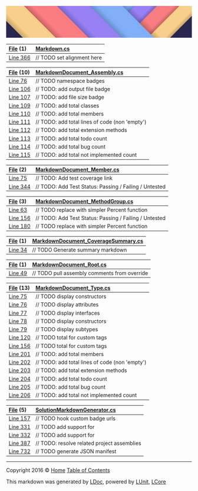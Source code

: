 ![](LDoc/Content/LDoc-banner-small.png "")

[File](LDoc/Markdown/Generators/Markdown.cs) (1) | [Markdown.cs](LDoc/Markdown/Generators/Markdown.cs)
:---  | :--- 
[Line 366](LDoc/Markdown/Generators/Markdown.cs#L366) |                                     // TODO set alignment here


[File](LDoc/Markdown/Generators/MarkdownDocument_Assembly.cs) (10) | [MarkdownDocument_Assembly.cs](LDoc/Markdown/Generators/MarkdownDocument_Assembly.cs)
:---  | :--- 
[Line 76](LDoc/Markdown/Generators/MarkdownDocument_Assembly.cs#L76) |                     // TODO namespace badges
[Line 106](LDoc/Markdown/Generators/MarkdownDocument_Assembly.cs#L106) |             // TODO: add output file badge
[Line 107](LDoc/Markdown/Generators/MarkdownDocument_Assembly.cs#L107) |             // TODO: add file size badge
[Line 109](LDoc/Markdown/Generators/MarkdownDocument_Assembly.cs#L109) |             // TODO: add total classes
[Line 110](LDoc/Markdown/Generators/MarkdownDocument_Assembly.cs#L110) |             // TODO: add total members
[Line 111](LDoc/Markdown/Generators/MarkdownDocument_Assembly.cs#L111) |             // TODO: add total lines of code (non 'empty')
[Line 112](LDoc/Markdown/Generators/MarkdownDocument_Assembly.cs#L112) |             // TODO: add total extension methods
[Line 113](LDoc/Markdown/Generators/MarkdownDocument_Assembly.cs#L113) |             // TODO: add total todo count
[Line 114](LDoc/Markdown/Generators/MarkdownDocument_Assembly.cs#L114) |             // TODO: add total bug count
[Line 115](LDoc/Markdown/Generators/MarkdownDocument_Assembly.cs#L115) |             // TODO: add total not implemented count


[File](LDoc/Markdown/Generators/MarkdownDocument_Member.cs) (2) | [MarkdownDocument_Member.cs](LDoc/Markdown/Generators/MarkdownDocument_Member.cs)
:---  | :--- 
[Line 75](LDoc/Markdown/Generators/MarkdownDocument_Member.cs#L75) |                 // TODO: Add test coverage link
[Line 344](LDoc/Markdown/Generators/MarkdownDocument_Member.cs#L344) |                 // TODO: Add Test Status: Passing / Failing / Untested


[File](LDoc/Markdown/Generators/MarkdownDocument_MethodGroup.cs) (3) | [MarkdownDocument_MethodGroup.cs](LDoc/Markdown/Generators/MarkdownDocument_MethodGroup.cs)
:---  | :--- 
[Line 63](LDoc/Markdown/Generators/MarkdownDocument_MethodGroup.cs#L63) |             // TODO replace with simpler Percent function
[Line 156](LDoc/Markdown/Generators/MarkdownDocument_MethodGroup.cs#L156) |             // TODO: Add Test Status: Passing / Failing / Untested
[Line 180](LDoc/Markdown/Generators/MarkdownDocument_MethodGroup.cs#L180) |             // TODO replace with simpler Percent function


[File](LDoc/Markdown/Generators/MarkdownDocument_CoverageSummary.cs) (1) | [MarkdownDocument_CoverageSummary.cs](LDoc/Markdown/Generators/MarkdownDocument_CoverageSummary.cs)
:---  | :--- 
[Line 34](LDoc/Markdown/Generators/MarkdownDocument_CoverageSummary.cs#L34) |             // TODO Generate summary markdown


[File](LDoc/Markdown/Generators/MarkdownDocument_Root.cs) (1) | [MarkdownDocument_Root.cs](LDoc/Markdown/Generators/MarkdownDocument_Root.cs)
:---  | :--- 
[Line 49](LDoc/Markdown/Generators/MarkdownDocument_Root.cs#L49) |                 // TODO pull assembly comments from override


[File](LDoc/Markdown/Generators/MarkdownDocument_Type.cs) (13) | [MarkdownDocument_Type.cs](LDoc/Markdown/Generators/MarkdownDocument_Type.cs)
:---  | :--- 
[Line 75](LDoc/Markdown/Generators/MarkdownDocument_Type.cs#L75) |             // TODO display constructors 
[Line 76](LDoc/Markdown/Generators/MarkdownDocument_Type.cs#L76) |             // TODO display attributes
[Line 77](LDoc/Markdown/Generators/MarkdownDocument_Type.cs#L77) |             // TODO display interfaces 
[Line 78](LDoc/Markdown/Generators/MarkdownDocument_Type.cs#L78) |             // TODO display constructors
[Line 79](LDoc/Markdown/Generators/MarkdownDocument_Type.cs#L79) |             // TODO display subtypes
[Line 120](LDoc/Markdown/Generators/MarkdownDocument_Type.cs#L120) |                             // TODO total for custom tags
[Line 156](LDoc/Markdown/Generators/MarkdownDocument_Type.cs#L156) |                         // TODO total for custom tags
[Line 201](LDoc/Markdown/Generators/MarkdownDocument_Type.cs#L201) |                 // TODO: add total members
[Line 202](LDoc/Markdown/Generators/MarkdownDocument_Type.cs#L202) |                 // TODO: add total lines of code (non 'empty')
[Line 203](LDoc/Markdown/Generators/MarkdownDocument_Type.cs#L203) |                 // TODO: add total extension methods
[Line 204](LDoc/Markdown/Generators/MarkdownDocument_Type.cs#L204) |                 // TODO: add total todo count
[Line 205](LDoc/Markdown/Generators/MarkdownDocument_Type.cs#L205) |                 // TODO: add total bug count
[Line 206](LDoc/Markdown/Generators/MarkdownDocument_Type.cs#L206) |                 // TODO: add total not implemented count


[File](LDoc/Markdown/Generators/SolutionMarkdownGenerator.cs) (5) | [SolutionMarkdownGenerator.cs](LDoc/Markdown/Generators/SolutionMarkdownGenerator.cs)
:---  | :--- 
[Line 157](LDoc/Markdown/Generators/SolutionMarkdownGenerator.cs#L157) |         // TODO hook custom badge urls
[Line 331](LDoc/Markdown/Generators/SolutionMarkdownGenerator.cs#L331) |             // TODO add support for <see>
[Line 332](LDoc/Markdown/Generators/SolutionMarkdownGenerator.cs#L332) |             // TODO add support for <seealso>
[Line 387](LDoc/Markdown/Generators/SolutionMarkdownGenerator.cs#L387) |             // TODO: resolve related project assemblies
[Line 732](LDoc/Markdown/Generators/SolutionMarkdownGenerator.cs#L732) |                 // TODO generate JSON manifest




---

Copyright 2016 &copy; [Home](README.md) [Table of Contents](TableOfContents.md)

This markdown was generated by [LDoc](https://github.com/CodeSingularity/LDoc), powered by [LUnit](https://github.com/CodeSingularity/LUnit), [LCore](https://github.com/CodeSingularity/LCore)
